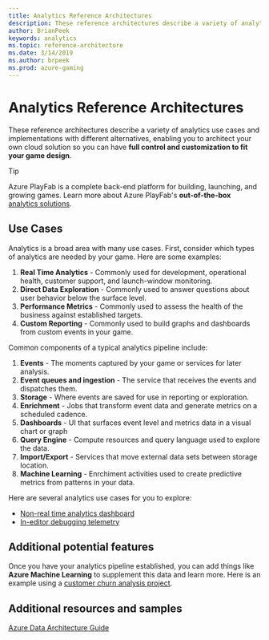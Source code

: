 ```yaml
---
title: Analytics Reference Architectures
description: These reference architectures describe a variety of analytics use cases and possible implementations to help you architect your own cloud solution customized for your game's needs.
author: BrianPeek
keywords: analytics 
ms.topic: reference-architecture
ms.date: 3/14/2019
ms.author: brpeek
ms.prod: azure-gaming
---
```


# Analytics Reference Architectures

These reference architectures describe a variety of analytics use cases and implementations with different alternatives, enabling you to architect your own cloud solution so you can have **full control and customization to fit your game design**.

> [!TIP]
> Azure PlayFab is a complete back-end platform for building, launching, and growing games. Learn more about Azure PlayFab's **out-of-the-box** [analytics solutions](/gaming/playfab/?branch=master#pivot=documentation&panel=analytics).

## Use Cases

Analytics is a broad area with many use cases. First, consider which types of analytics are needed by your game. Here are some examples:

1. **Real Time Analytics** - Commonly used for development, operational health, customer support, and launch-window monitoring.
2. **Direct Data Exploration** - Commonly used to answer questions about user behavior below the surface level.
3. **Performance Metrics** - Commonly used to assess the health of the business against established targets.
4. **Custom Reporting** - Commonly used to build graphs and dashboards from custom events in your game. 

Common components of a typical analytics pipeline include:

1. **Events** - The moments captured by your game or services for later analysis. 
2. **Event queues and ingestion** - The service that receives the events and dispatches them.
3. **Storage** - Where events are saved for use in reporting or exploration.
4. **Enrichment** - Jobs that transform event data and generate metrics on a scheduled cadence.
5. **Dashboards** - UI that surfaces event level and metrics data in a visual chart or graph
6. **Query Engine** - Compute resources and query language used to explore the data. 
7. **Import/Export** - Services that move external data sets between storage location. 
8. **Machine Learning** - Enrchiment activities used to create predictive metrics from patterns in your data.

Here are several analytics use cases for you to explore:

- [Non-real time analytics dashboard](./analytics-non-real-time-dashboard.md)
- [In-editor debugging telemetry](./analytics-in-editor-debugging.md)

## Additional potential features

Once you have your analytics pipeline established, you can add things like **Azure Machine Learning** to supplement this data and learn more.  Here is an example using a [customer churn analysis project](/azure/machine-learning/studio/azure-ml-customer-churn-scenario).

## Additional resources and samples

[Azure Data Architecture Guide](/azure/architecture/data-guide/)